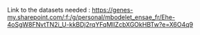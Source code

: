Link to the datasets needed : https://genes-my.sharepoint.com/:f:/g/personal/mbodelet_ensae_fr/Ehe-4oSgW8FNvtTN2i_U-kkBDj2rqYFqMllZcbXGOkHBTw?e=X6O4q9
